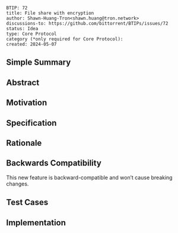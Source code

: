 
```
BTIP: 72
title: File share with encryption
author: Shawn-Huang-Tron<shawn.huang@tron.network>
discussions-to: https://github.com/bittorrent/BTIPs/issues/72
status: Idea
type: Core Protocol
category (*only required for Core Protocol):
created: 2024-05-07
```

## Simple Summary



## Abstract



## Motivation


## Specification



## Rationale


## Backwards Compatibility

This new feature is backward-compatible and won’t cause breaking changes.

## Test Cases

## Implementation
